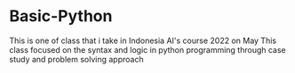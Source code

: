 # Basic-Python

This is one of class that i take in Indonesia AI's course 2022 on May
This class focused on the syntax and logic in python programming through case study and problem solving approach
